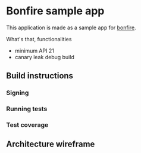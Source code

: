 # Bonfire sample app

This application is made as a sample app for [bonfire](www.bonfireit.com). 

What's that, functionalities 

- minimum API 21
- canary leak debug build

## Build instructions 

### Signing
 
### Running tests

### Test coverage

## Architecture wireframe
